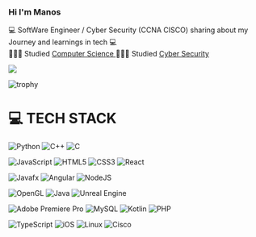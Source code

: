 ### Hi I'm Manos

💻 SoftWare Engineer / Cyber Security (CCNA CISCO) sharing about my Journey and learnings in tech 💻 </br>
👨🏻‍🎓 Studied [Computer Science ](https://omiros.gr/)
👨🏻‍🎓 Studied [Cyber Security](https://www.netacad.com/)

![](https://github-readme-stats.vercel.app/api?username=ManosLyrantzakis&theme=radical&hide_border=false&include_all_commits=true&count_private=true)<br/>

![trophy](https://github-profile-trophy.vercel.app/?username=ManosLyrantzakis&theme=gruvbox)


# 💻 TECH STACK

![Python](https://img.shields.io/badge/python-3670A0?style=for-the-badge&logo=python&logoColor=ffdd54)
![C++](https://img.shields.io/badge/c++-%2300599C.svg?style=for-the-badge&logo=c%2B%2B&logoColor=white)
![C](https://img.shields.io/badge/c-%2300599C.svg?style=for-the-badge&logo=c&logoColor=white)

![JavaScript](https://img.shields.io/badge/javascript-%23323330.svg?style=for-the-badge&logo=javascript&logoColor=%23F7DF1E)
![HTML5](https://img.shields.io/badge/html5-%23E34F26.svg?style=for-the-badge&logo=html5&logoColor=white)
![CSS3](https://img.shields.io/badge/css3-%231572B6.svg?style=for-the-badge&logo=css3&logoColor=white)
![React](https://img.shields.io/badge/react-%2320232a.svg?style=for-the-badge&logo=react&logoColor=%2361DAFB)

![Javafx](https://img.shields.io/badge/javafx-%23FF0000.svg?style=for-the-badge&logo=javafx&logoColor=white)
![Angular](https://img.shields.io/badge/angular-%23DD0031.svg?style=for-the-badge&logo=angular&logoColor=white)
![NodeJS](https://img.shields.io/badge/node.js-6DA55F?style=for-the-badge&logo=node.js&logoColor=white)

![OpenGL](https://img.shields.io/badge/OpenGL-%23FFFFFF.svg?style=for-the-badge&logo=opengl)
![Java](https://img.shields.io/badge/java-%23ED8B00.svg?style=for-the-badge&logo=openjdk&logoColor=white)
![Unreal Engine](https://img.shields.io/badge/unrealengine-%23313131.svg?style=for-the-badge&logo=unrealengine&logoColor=white)

![Adobe Premiere Pro](https://img.shields.io/badge/Adobe%20Premiere%20Pro-9999FF.svg?style=for-the-badge&logo=Adobe%20Premiere%20Pro&logoColor=white)
![MySQL](https://img.shields.io/badge/mysql-4479A1.svg?style=for-the-badge&logo=mysql&logoColor=white)
![Kotlin](https://img.shields.io/badge/kotlin-%237F52FF.svg?style=for-the-badge&logo=kotlin&logoColor=white)
![PHP](https://img.shields.io/badge/php-%23777BB4.svg?style=for-the-badge&logo=php&logoColor=white)

![TypeScript](https://img.shields.io/badge/typescript-%23007ACC.svg?style=for-the-badge&logo=typescript&logoColor=white)
![iOS](https://img.shields.io/badge/iOS-000000?style=for-the-badge&logo=ios&logoColor=white)
![Linux](https://img.shields.io/badge/Linux-FCC624?style=for-the-badge&logo=linux&logoColor=black)
![Cisco](https://img.shields.io/badge/cisco-%23049fd9.svg?style=for-the-badge&logo=cisco&logoColor=black)
